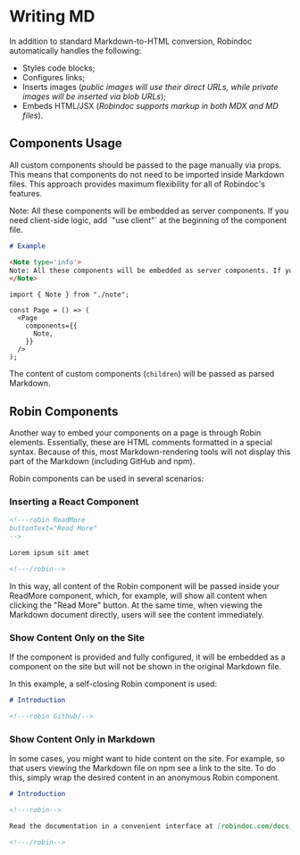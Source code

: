 # Writing MD

In addition to standard Markdown-to-HTML conversion, Robindoc automatically handles the following:

- Styles code blocks;
- Configures links;
- Inserts images (_public images will use their direct URLs, while private images will be inserted via blob URLs_);
- Embeds HTML/JSX (_Robindoc supports markup in both MDX and MD files_).

## Components Usage

All custom components should be passed to the page manually via props. This means that components do not need to be imported inside Markdown files. This approach provides maximum flexibility for all of Robindoc's features.

<Note type='info'>
Note: All these components will be embedded as server components. If you need client-side logic, add `"use client"` at the beginning of the component file.
</Note>

```md filename="/README.md"
# Example

<Note type='info'>
Note: All these components will be embedded as server components. If you need client-side logic, add `"use client"` at the beginning of the component file.
</Note>
```

```tsx filename="app/docs/page.tsx"
import { Note } from "./note";

const Page = () => (
  <Page
    components={{
      Note,
    }}
  />
);
```

The content of custom components (`children`) will be passed as parsed Markdown.

## Robin Components

Another way to embed your components on a page is through Robin elements. Essentially, these are HTML comments formatted in a special syntax. Because of this, most Markdown-rendering tools will not display this part of the Markdown (including GitHub and npm).

Robin components can be used in several scenarios:

### Inserting a React Component

```md filename="/README.md"
<!---robin ReadMore
buttonText="Read More"
-->

Lorem ipsum sit amet

<!---/robin-->
```

In this way, all content of the Robin component will be passed inside your ReadMore component, which, for example, will show all content when clicking the "Read More" button. At the same time, when viewing the Markdown document directly, users will see the content immediately.

### Show Content Only on the Site

If the component is provided and fully configured, it will be embedded as a component on the site but will not be shown in the original Markdown file.

In this example, a self-closing Robin component is used:

```md filename="/README.md"
# Introduction

<!---robin Github/-->
```

### Show Content Only in Markdown

In some cases, you might want to hide content on the site. For example, so that users viewing the Markdown file on npm see a link to the site. To do this, simply wrap the desired content in an anonymous Robin component.

```md filename="/README.md"
# Introduction

<!---robin-->

Read the documentation in a convenient interface at [robindoc.com/docs](https://robindoc.com/docs)

<!---/robin-->
```
